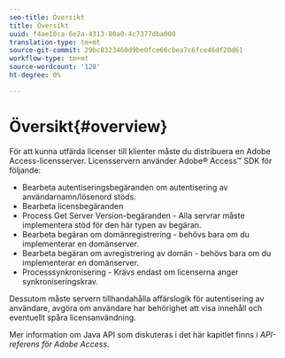 ```yaml
---
seo-title: Översikt
title: Översikt
uuid: f4ae10ca-6e2a-4313-80a0-4c7377dba000
translation-type: tm+mt
source-git-commit: 29bc8323460d9be0fce66cbea7c6fce46df20d61
workflow-type: tm+mt
source-wordcount: '128'
ht-degree: 0%

---
```



# Översikt{#overview}

För att kunna utfärda licenser till klienter måste du distribuera en Adobe Access-licensserver. Licensservern använder Adobe® Access™ SDK för följande:

* Bearbeta autentiseringsbegäranden om autentisering av användarnamn/lösenord stöds.
* Bearbeta licensbegäranden
* Process Get Server Version-begäranden - Alla servrar måste implementera stöd för den här typen av begäran.
* Bearbeta begäran om domänregistrering - behövs bara om du implementerar en domänserver.
* Bearbeta begäran om avregistrering av domän - behövs bara om du implementerar en domänserver.
* Processsynkronisering - Krävs endast om licenserna anger synkroniseringskrav.

Dessutom måste servern tillhandahålla affärslogik för autentisering av användare, avgöra om användare har behörighet att visa innehåll och eventuellt spåra licensanvändning.

Mer information om Java API som diskuteras i det här kapitlet finns i *API-referens för Adobe Access*.

